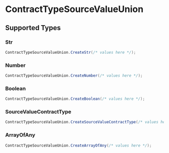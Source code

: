 # ContractTypeSourceValueUnion


## Supported Types

### Str

```csharp
ContractTypeSourceValueUnion.CreateStr(/* values here */);
```

### Number

```csharp
ContractTypeSourceValueUnion.CreateNumber(/* values here */);
```

### Boolean

```csharp
ContractTypeSourceValueUnion.CreateBoolean(/* values here */);
```

### SourceValueContractType

```csharp
ContractTypeSourceValueUnion.CreateSourceValueContractType(/* values here */);
```

### ArrayOfAny

```csharp
ContractTypeSourceValueUnion.CreateArrayOfAny(/* values here */);
```
